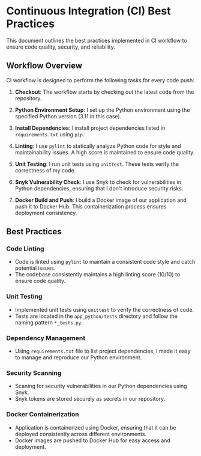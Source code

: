 # Continuous Integration (CI) Best Practices

This document outlines the best practices implemented in CI workflow to ensure code quality, security, and reliability.

## Workflow Overview

CI workflow is designed to perform the following tasks for every code push:

1. **Checkout**: The workflow starts by checking out the latest code from the repository.

2. **Python Environment Setup**: I set up the Python environment using the specified Python version (3.11 in this case).

3. **Install Dependencies**: I install project dependencies listed in `requirements.txt` using `pip`.

4. **Linting**: I use `pylint` to statically analyze Python code for style and maintainability issues. A high score is maintained to ensure code quality.

5. **Unit Testing**: I run unit tests using `unittest`. These tests verify the correctness of my code.

6. **Snyk Vulnerability Check**: I use Snyk to check for vulnerabilities in Python dependencies, ensuring that I don't introduce security risks.

7. **Docker Build and Push**: I build a Docker image of our application and push it to Docker Hub. This containerization process ensures deployment consistency.

## Best Practices

### Code Linting

- Code is linted using `pylint` to maintain a consistent code style and catch potential issues.
- The codebase consistently maintains a high linting score (10/10) to ensure code quality.

### Unit Testing

- Implemented unit tests using `unittest` to verify the correctness of code.
- Tests are located in the `app_python/tests` directory and follow the naming pattern `*_tests.py`.

### Dependency Management

- Using `requirements.txt` file to list project dependencies, I made it easy to manage and reproduce our Python environment.

### Security Scanning

- Scaning for security vulnerabilities in our Python dependencies using Snyk.
- Snyk tokens are stored securely as secrets in our repository.

### Docker Containerization

- Application is containerized using Docker, ensuring that it can be deployed consistently across different environments.
- Docker images are pushed to Docker Hub for easy access and deployment.